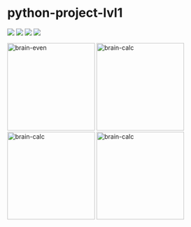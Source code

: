 # python-project-lvl1
<a href="https://codeclimate.com/github/codeclimate/codeclimate/maintainability">
<img src="https://api.codeclimate.com/v1/badges/a99a88d28ad37a79dbf6/maintainability" /></a>

<a href="https://codeclimate.com/github/codeclimate/codeclimate/test_coverage">
<img src="https://api.codeclimate.com/v1/badges/a99a88d28ad37a79dbf6/test_coverage" /></a>

<a href="https://travis-ci.org/github/xsl1px/python-project-lvl1">
<img src='https://travis-ci.org/xsl1px/python-project-lvl1.svg?branch=master'/></a> 

<img src='https://img.shields.io/badge/style-wemake-000000.svg'/>

<a href="https://asciinema.org/a/RQwusXbnVQai9JGNn52wmJrES" target="_blank"><img src="https://asciinema.org/a/RQwusXbnVQai9JGNn52wmJrES.png" width="200" height="200" alt="brain-even"/></a> <a href="https://asciinema.org/a/xE67oEtP4fW7Km0MNl7MfDB1l" target="_blank"><img src="https://asciinema.org/a/xE67oEtP4fW7Km0MNl7MfDB1l.png" width="200" height="200" alt="brain-calc"/></a> <a href="https://asciinema.org/a/6axAtNjREh8MfPnlDqAOyCeLj" target="_blank"><img src="https://asciinema.org/a/6axAtNjREh8MfPnlDqAOyCeLj.png" width="200" height="200" alt="brain-calc"/></a> <a href="https://asciinema.org/a/1pP4v96HsSzcfPIGgBS4bLXqS" target="_blank"><img src="https://asciinema.org/a/1pP4v96HsSzcfPIGgBS4bLXqS.png" width="200" height="200" alt="brain-calc"/></a>

